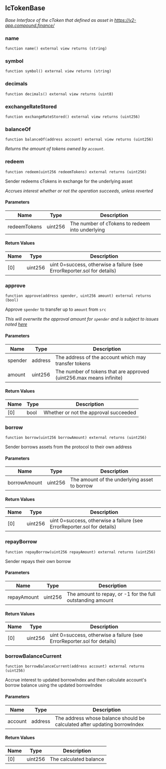 ## IcTokenBase

_Base Interface of the cToken that defined as asset in https://v2-app.compound.finance/_

### name

```solidity
function name() external view returns (string)
```

### symbol

```solidity
function symbol() external view returns (string)
```

### decimals

```solidity
function decimals() external view returns (uint8)
```

### exchangeRateStored

```solidity
function exchangeRateStored() external view returns (uint256)
```

### balanceOf

```solidity
function balanceOf(address account) external view returns (uint256)
```

_Returns the amount of tokens owned by `account`._

### redeem

```solidity
function redeem(uint256 redeemTokens) external returns (uint256)
```

Sender redeems cTokens in exchange for the underlying asset

_Accrues interest whether or not the operation succeeds, unless reverted_

#### Parameters

| Name | Type | Description |
| ---- | ---- | ----------- |
| redeemTokens | uint256 | The number of cTokens to redeem into underlying |

#### Return Values

| Name | Type | Description |
| ---- | ---- | ----------- |
| [0] | uint256 | uint 0=success, otherwise a failure (see ErrorReporter.sol for details) |

### approve

```solidity
function approve(address spender, uint256 amount) external returns (bool)
```

Approve `spender` to transfer up to `amount` from `src`

_This will overwrite the approval amount for `spender`
 and is subject to issues noted [here](https://eips.ethereum.org/EIPS/eip-20#approve)_

#### Parameters

| Name | Type | Description |
| ---- | ---- | ----------- |
| spender | address | The address of the account which may transfer tokens |
| amount | uint256 | The number of tokens that are approved (uint256.max means infinite) |

#### Return Values

| Name | Type | Description |
| ---- | ---- | ----------- |
| [0] | bool | Whether or not the approval succeeded |

### borrow

```solidity
function borrow(uint256 borrowAmount) external returns (uint256)
```

Sender borrows assets from the protocol to their own address

#### Parameters

| Name | Type | Description |
| ---- | ---- | ----------- |
| borrowAmount | uint256 | The amount of the underlying asset to borrow |

#### Return Values

| Name | Type | Description |
| ---- | ---- | ----------- |
| [0] | uint256 | uint 0=success, otherwise a failure (see ErrorReporter.sol for details) |

### repayBorrow

```solidity
function repayBorrow(uint256 repayAmount) external returns (uint256)
```

Sender repays their own borrow

#### Parameters

| Name | Type | Description |
| ---- | ---- | ----------- |
| repayAmount | uint256 | The amount to repay, or -1 for the full outstanding amount |

#### Return Values

| Name | Type | Description |
| ---- | ---- | ----------- |
| [0] | uint256 | uint 0=success, otherwise a failure (see ErrorReporter.sol for details) |

### borrowBalanceCurrent

```solidity
function borrowBalanceCurrent(address account) external returns (uint256)
```

Accrue interest to updated borrowIndex and
then calculate account's borrow balance using the updated borrowIndex

#### Parameters

| Name | Type | Description |
| ---- | ---- | ----------- |
| account | address | The address whose balance should be calculated after updating borrowIndex |

#### Return Values

| Name | Type | Description |
| ---- | ---- | ----------- |
| [0] | uint256 | The calculated balance |

